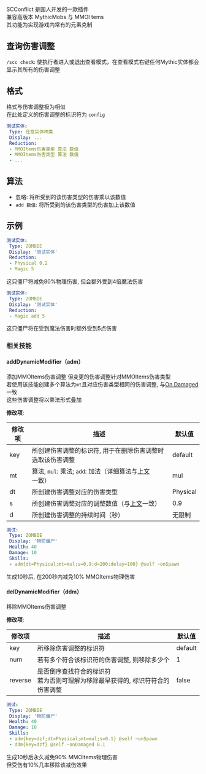 ##

SCConflict 是国人开发的一款插件  
兼容高版本 MythicMobs 与 MMOI
tems  
其功能为实现游戏内常有的元素克制

查询伤害调整
---

`/scc check`: 使执行者进入或退出查看模式，在查看模式右键任何Mythic实体都会显示其所有的伤害调整

格式
---

格式与伤害调整极为相似  
在此处定义的伤害调整的标识符为 `config`
```yaml
测试实体:
 Type: 任意实体种类
 Display: ...
 Reduction:
 - MMOItems伤害类型 算法 数值
 - MMOItems伤害类型 算法 数值
 - ...
```

算法
---

* 忽略: 将所受到的该伤害类型的伤害乘以该数值
* `add 数值`: 将所受到的该伤害类型的伤害加上该数值

示例
---

```yaml
测试实体:
 Type: ZOMBIE
 Display: '测试实体'
 Reduction:
 - Physical 0.2
 - Magic 5
```
这只僵尸将减免80%物理伤害, 但会额外受到4倍魔法伤害
```yaml
测试实体:
 Type: ZOMBIE
 Display: '测试实体'
 Reduction:
 - Magic add 5
```
这只僵尸将在受到魔法伤害时额外受到5点伤害

### 相关技能

#### addDynamicModifier（adm）

添加MMOItems伤害调整
但变更的伤害调整针对MMOItems伤害类型  
若使用该技能创建多个算法为`mt`且对应伤害类型相同的伤害调整, 与[On Damaged](/技能/列表/ondamaged)一致  
这些伤害调整将以乘法形式叠加

**修改项**:

| 修改项 | 描述 | 默认值 |
| - | - | - |
| key | 所创建伤害调整的标识符, 用于在删除伤害调整时选取该伤害调整 | default |
| mt | 算法, `mul`: 乘法; `add`: 加法（详细算法与[上文](/实体/MMOItems伤害调整#算法)一致） | mul |
| dt | 所创建伤害调整对应的伤害类型 | Physical |
| s | 所创建伤害调整对应的调整数值（与[上文](/实体/MMOItems伤害调整#算法)一致） | 0.9 |
| d | 所创建伤害调整的持续时间（秒） | 无限制 |

```yaml
测试:
 Type: ZOMBIE
 Display: '物防僵尸'
 Health: 40
 Damage: 10
 Skills:
 - adm{dt=Physical;mt=mul;s=0.9;d=200;delay=100} @self ~onSpawn
```
生成10秒后, 在200秒内减免10% MMOItems物理伤害


#### delDynamicModifier（ddm）

移除MMOItems伤害调整

**修改项**:

| 修改项 | 描述 | 默认值 |
| - | - | - |
| key | 所移除伤害调整的标识符 | default |
| num | 若有多个符合该标识符的伤害调整, 则移除多少个 | 1 |
| reverse | 是否倒序查找符合的标识符<br>若为否则可理解为移除最早获得的, 标识符符合的伤害调整 | false |

```yaml
测试:
 Type: ZOMBIE
 Display: '物防僵尸'
 Health: 40
 Damage: 10
 Skills:
 - adm{key=dzf;dt=Physical;mt=mul;s=0.1} @self ~onSpawn
 - ddm{key=dzf} @self ~onDamaged 0.1
 ```
生成10秒后永久减免90% MMOItems物理伤害  
但受伤有10%几率移除该减伤效果